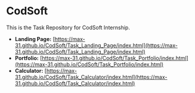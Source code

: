 # CodSoft
This is the Task Repository for CodSoft Internship.

- **Landing Page:** [https://max-31.github.io/CodSoft/Task_Landing_Page/index.html](https://max-31.github.io/CodSoft/Task_Landing_Page/index.html)  
- **Portfolio:** [https://max-31.github.io/CodSoft/Task_Portfolio/index.html](https://max-31.github.io/CodSoft/Task_Portfolio/index.html)  
- **Calculator:** [https://max-31.github.io/CodSoft/Task_Calculator/index.html](https://max-31.github.io/CodSoft/Task_Calculator/index.html)  

